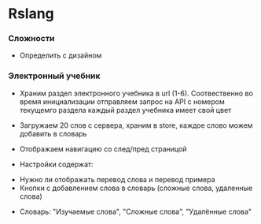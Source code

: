 # Rslang

### Сложности

- Определить с дизайном

### Электронный учебник

- Храним раздел электронного учебника в url (1-6). Соотвественно во время инициализации отправляем запрос на API с номером текущемго раздела
  каждый раздел учебника имеет свой цвет
- Загружаем 20 слов с сервера, храним в store, каждое слово можем добавить в словарь
- Отображаем навигацию со след/пред страницой

- Настройки содержат:

* Нужно ли отображать перевод слова и перевод примера
* Кнопки с добавлением слова в словарь (сложные слова, удаленные слова)

- Словарь:
  "Изучаемые слова", "Сложные слова", "Удалённые слова"
